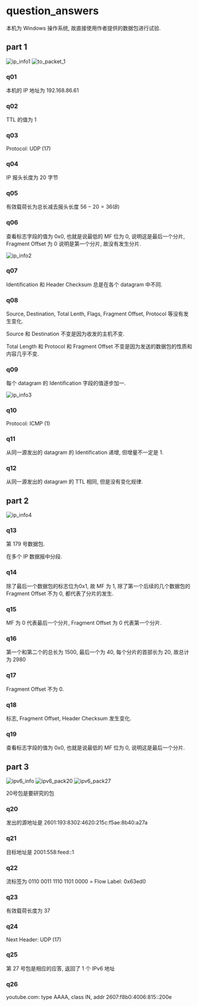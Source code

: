 # question_answers

本机为 Windows 操作系统, 故直接使用作者提供的数据包进行试验.

## part 1

![ip_info1](./images/ip_info1.png)
![to_packet_1](./images/to_packet_1.png)

### q01

本机的 IP 地址为 192.168.86.61

### q02

TTL 的值为 1

### q03

Protocol: UDP (17)

### q04

IP 报头长度为 20 字节

### q05

有效载荷长为总长减去报头长度 $56-20=36(B)$

### q06

查看标志字段的值为 0x0, 也就是说最低的 MF 位为 0, 说明这是最后一个分片, Fragment Offset 为 0 说明是第一个分片, 故没有发生分片.

![ip_info2](./images/ip_info2.png)

### q07

Identification 和 Header Checksum 总是在各个 datagram 中不同.

### q08

Source, Destination, Total Lenth, Flags, Fragment Offset, Protocol 等没有发生变化.

Source 和 Destination 不变是因为收发的主机不变.

Total Length 和 Protocol 和 Fragment Offset 不变是因为发送的数据包的性质和内容几乎不变.

### q09

每个 datagram 的 Identification 字段的值逐步加一.

![ip_info3](./images/ip_info3.png)

### q10

Protocol: ICMP (1)

### q11

从同一源发出的 datagram 的 Identification 递增, 但增量不一定是 1.

### q12

从同一源发出的 datagram 的 TTL 相同, 但是没有变化规律.

## part 2

![ip_info4](./images/ip_info4.png)

### q13

第 179 号数据包.

在多个 IP 数据报中分段.

### q14

除了最后一个数据包的标志位为0x1, 故 MF 为 1, 除了第一个后续的几个数据包的 Fragment Offset 不为 0, 都代表了分片的发生.

### q15

MF 为 0 代表最后一个分片, Fragment Offset 为 0 代表第一个分片.

### q16

第一个和第二个的总长为 1500, 最后一个为 40, 每个分片的首部长为 20, 故总计为 2980

### q17

Fragment Offset 不为 0.

### q18

标志, Fragment Offset, Header Checksum 发生变化.

### q19

查看标志字段的值为 0x0, 也就是说最低的 MF 位为 0, 说明这是最后一个分片.

## part 3

![ipv6_info](./images/ipv6_info.png)
![ipv6_pack20](./images/ipv6_pack20.png)
![ipv6_pack27](./images/ipv6_pack27.png)

20号包是要研究的包

### q20

发出的源地址是 2601:193:8302:4620:215c:f5ae:8b40:a27a

### q21

目标地址是 2001:558:feed::1

### q22

流标签为 0110 0011 1110 1101 0000 = Flow Label: 0x63ed0

### q23

有效载荷长度为 37

### q24

Next Header: UDP (17)

### q25

第 27 号包是相应的应答, 返回了 1 个 IPv6 地址

### q26

youtube.com: type AAAA, class IN, addr 2607:f8b0:4006:815::200e
